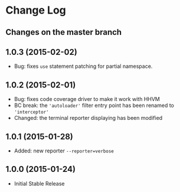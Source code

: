 # Change Log

## Changes on the master branch

## 1.0.3 (2015-02-02)

  * Bug: fixes `use` statement patching for partial namespace.

## 1.0.2 (2015-02-01)

  * Bug: fixes code coverage driver to make it work with HHVM
  * BC break: the `'autoloader'` filter entry point has been renamed to `'interceptor'`
  * Changed: the terminal reporter displaying has been modified

## 1.0.1 (2015-01-28)

  * Added: new reporter `--reporter=verbose`

## 1.0.0 (2015-01-24)

  * Initial Stable Release
